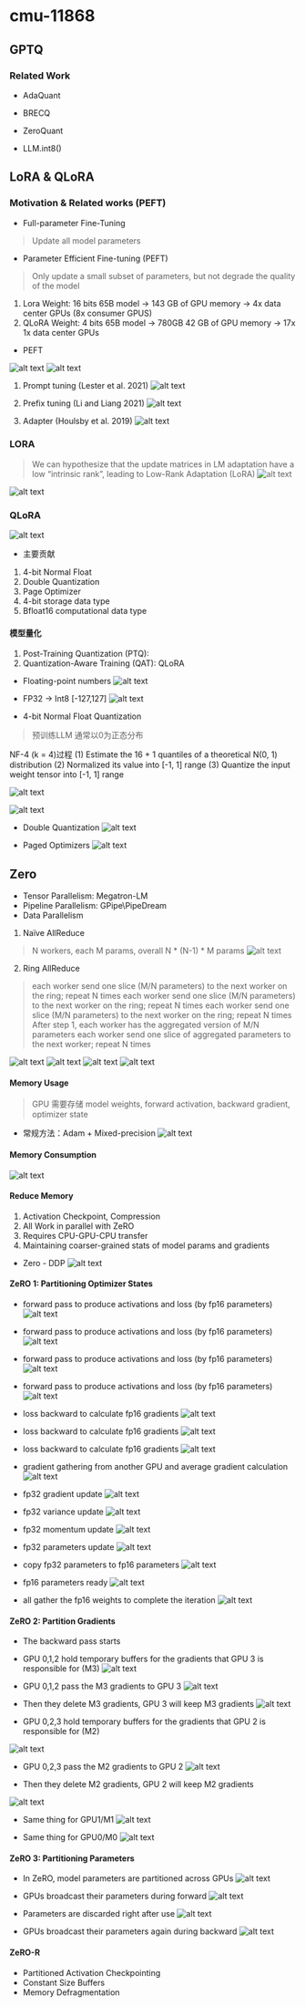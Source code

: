 # cmu-11868

## GPTQ


### Related Work

* AdaQuant

* BRECQ

* ZeroQuant

* LLM.int8()



## LoRA & QLoRA

###  Motivation & Related works (PEFT)

* Full-parameter Fine-Tuning
> Update all model parameters

* Parameter Efficient Fine-tuning (PEFT)
>  Only update a small subset of parameters, but not degrade the quality of the model

1. Lora 
Weight: 16 bits 
65B model -> 143 GB of GPU memory -> 4x data center GPUs (8x consumer GPUS)
2. QLoRA
Weight: 4 bits
65B model -> 780GB 42 GB of GPU memory -> 17x 1x data center GPUs


*  PEFT

![alt text](img/cmu-11868-3/image-1.png)
![alt text](img/cmu-11868-3/image-3.png)
1. Prompt tuning (Lester et al. 2021)
![alt text](img/cmu-11868-3/image-2.png)

2. Prefix tuning  (Li and Liang 2021)
![alt text](img/cmu-11868-3/image-4.png)

3. Adapter (Houlsby et al. 2019)
![alt text](img/cmu-11868-3/image-5.png)


### LORA
> We can hypothesize that the update matrices in LM adaptation have a
low “intrinsic rank”, leading to Low-Rank Adaptation (LoRA)
![alt text](img/cmu-11868-3/image-6.png)

![alt text](img/cmu-11868-3/image-7.png)


### QLoRA
![alt text](img/cmu-11868-3/image-8.png)

* 主要贡献
1. 4-bit Normal Float
2. Double Quantization
3. Page Optimizer
4. 4-bit storage data type
5. Bfloat16 computational data type


#### 模型量化
1. Post-Training Quantization (PTQ):
2. Quantization-Aware Training (QAT): QLoRA

* Floating-point numbers
![alt text](img/cmu-11868-3/image-9.png)

* FP32 ->  Int8 [-127,127]
![alt text](img/cmu-11868-3/image-10.png)


* 4-bit Normal Float Quantization
> 预训练LLM 通常以0为正态分布

NF-4 (k = 4)过程
(1) Estimate the 16 + 1 quantiles of a theoretical N(0, 1) distribution
(2) Normalized its value into [-1, 1] range
(3) Quantize the input weight tensor into [-1, 1] range

![alt text](img/cmu-11868-3/image-11.png)

![alt text](img/cmu-11868-3/image-12.png)

* Double Quantization
![alt text](img/cmu-11868-3/image-13.png)


* Paged Optimizers
![alt text](img/cmu-11868-3/image-14.png)


## Zero


* Tensor Parallelism: Megatron-LM
* Pipeline Parallelism: GPipe\PipeDream
* Data Parallelism

1. Naïve AllReduce
> N workers, each M params, overall N * (N-1) * M params
![alt text](img/cmu-11868-3/image-15.png)
2. Ring AllReduce 
> each worker send one slice (M/N parameters) to the next worker on the ring; repeat N times
> each worker send one slice (M/N parameters) to the next worker on the ring; repeat N times
> each worker send one slice (M/N parameters) to the next worker on the ring; repeat N times
> After step 1, each worker has the aggregated version of M/N parameters
> each worker send one slice of aggregated parameters to the next worker; repeat N times

![alt text](img/cmu-11868-3/image-16.png)
![alt text](img/cmu-11868-3/image-19.png)
![alt text](img/cmu-11868-3/image-17.png)
![alt text](img/cmu-11868-3/image-18.png)


#### Memory Usage
> GPU 需要存储 model weights, forward activation, backward gradient, optimizer state
* 常规方法：Adam + Mixed-precision
![alt text](img/cmu-11868-3/image-20.png)

#### Memory Consumption
![alt text](img/cmu-11868-3/image-21.png)


#### Reduce Memory

1. Activation Checkpoint, Compression
2. All Work in parallel with ZeRO
3. Requires CPU-GPU-CPU transfer
4. Maintaining coarser-grained stats of model params and gradients

* Zero - DDP
![alt text](img/cmu-11868-3/image-22.png)
#### ZeRO 1: Partitioning Optimizer States
* forward pass to produce activations and loss (by fp16 parameters)
![alt text](img/cmu-11868-3/image-23.png)

* forward pass to produce activations and loss (by fp16 parameters)
![alt text](img/cmu-11868-3/image-24.png)

* forward pass to produce activations and loss (by fp16 parameters)
![alt text](img/cmu-11868-3/image-25.png)

* forward pass to produce activations and loss (by fp16 parameters)
![alt text](img/cmu-11868-3/image-26.png)


* loss backward to calculate fp16 gradients
![alt text](img/cmu-11868-3/image-27.png)

* loss backward to calculate fp16 gradients
![alt text](img/cmu-11868-3/image-28.png)

* loss backward to calculate fp16 gradients
![alt text](img/cmu-11868-3/image-29.png)

* gradient gathering from another GPU and average gradient calculation
![alt text](img/cmu-11868-3/image-30.png)

* fp32 gradient update
![alt text](img/cmu-11868-3/image-31.png)

* fp32 variance update
![alt text](img/cmu-11868-3/image-32.png)

* fp32 momentum update
![alt text](img/cmu-11868-3/image-33.png)

* fp32 parameters update
![alt text](img/cmu-11868-3/image-34.png)

* copy fp32 parameters to fp16 parameters 
![alt text](img/cmu-11868-3/image-35.png)

* fp16 parameters ready
![alt text](img/cmu-11868-3/image-36.png)

* all gather the fp16 weights to complete the iteration
![alt text](img/cmu-11868-3/image-37.png)


#### ZeRO 2: Partition Gradients

* The backward pass starts

* GPU 0,1,2 hold temporary buffers for the gradients that GPU 3 is responsible for (M3) 
![alt text](img/cmu-11868-3/image-38.png)

* GPU 0,1,2 pass the M3 gradients to GPU 3
![alt text](img/cmu-11868-3/image-39.png)

* Then they delete M3 gradients, GPU 3 will keep M3 gradients
![alt text](img/cmu-11868-3/image-40.png)

* GPU 0,2,3 hold temporary buffers for the gradients that GPU 2 is responsible for (M2)

![alt text](img/cmu-11868-3/image-41.png)

* GPU 0,2,3 pass the M2 gradients to GPU 2
![alt text](img/cmu-11868-3/image-42.png)

* Then they delete M2 gradients, GPU 2 will keep M2 gradients

![alt text](img/cmu-11868-3/image-43.png)

* Same thing for GPU1/M1
![alt text](img/cmu-11868-3/image-44.png)

* Same thing for GPU0/M0
![alt text](img/cmu-11868-3/image-45.png)



#### ZeRO 3: Partitioning Parameters

* In ZeRO, model parameters are partitioned across GPUs
![alt text](img/cmu-11868-3/image-46.png)

* GPUs broadcast their parameters during forward
![alt text](img/cmu-11868-3/image-47.png)

* Parameters are discarded right after use
![alt text](img/cmu-11868-3/image-48.png)

* GPUs broadcast their parameters again during backward
![alt text](img/cmu-11868-3/image-49.png)


#### ZeRO-R


* Partitioned Activation Checkpointing
* Constant Size Buffers
* Memory Defragmentation
